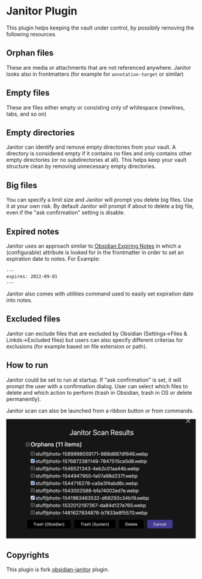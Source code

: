 # Janitor Plugin

This plugin helps keeping the vault under control, by possibily removing the following resources.

## Orphan files

These are media or attachments that are not referenced anywhere. Janitor looks also in frontmatters (for example for `annotation-target` or similar)

## Empty files

These are files either empty or consisting only of whitespace (newlines, tabs, and so on)

## Empty directories

Janitor can identify and remove empty directories from your vault. A directory is considered empty if it contains no files and only contains other empty directories (or no subdirectories at all). This helps keep your vault structure clean by removing unnecessary empty directories.

## Big files

You can specify a limit size and Janitor will prompt you delete big files. Use it at your own risk. By default Janitor will prompt if about to delete a big file, even if the "ask confirmation" setting is disable.

## Expired notes

Janitor uses an approach similar to [Obsidian Expiring Notes](https://github.com/joerncodes/obsidian-expiring-notes) in which a (configurable) attribute is looked for in the frontmatter in order to set an expiration date to notes. For Example:

```
---
expires: 2022-09-01
---
```

Janitor also comes with utilities command used to easily set expiration date into notes.

## Excluded files

Janitor can exclude files that are excluded by Obsidian (Settings->Files & Linkds->Excluded files) but users can also specify different criterias for exclusions (for example based on file extension or path).

## How to run

Janitor could be set to run at startup. If "ask confirmation" is set, it will prompt the user with a confirmation dialog. User can select which files to delete and which action to perform (trash in Obsidian, trash in OS or delete permanently).

Janitor scan can also be launched from a ribbon button or from commands.

![Scan Result Dialog](media/dialog.png)

## Copyrights

This plugin is fork [obsidian-janitor](https://github.com/canna71/obsidian-janitor) plugin.
